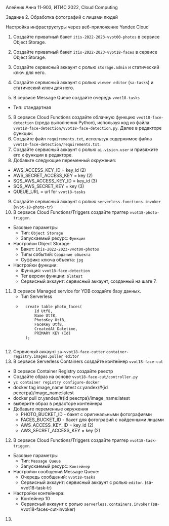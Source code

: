 Алейник Анна 11-903, ИТИС 2022, Cloud Computing

Задание 2. Обработка фотографий с лицами людей

Настройка инфраструктуры через веб-приложение Yandex Cloud

1. Создайте приватный бакет `itis-2022-2023-vvot00-photos` в сервисе Object Storage.
1. Создайте приватный бакет `itis-2022-2023-vvot18-faces` в сервисе Object Storage.
2. Создайте сервисный аккаунт с ролью `storage.admin` и статический ключ для него.
3. Создайте сервисный аккаунт с ролью `viewer editor` (`sa-tasks`) и статический ключ для него.

4. В сервисе Message Queue создайте очередь `vvot18-tasks`
- Тип: стандартная

5. В сервисе Cloud Functions создайте облачную функцию `vvot18-face-detection` (среда выполнения Python), используя код из файла `vvot18-face-detection/vvot18-face-detection.py`.
Далее в редакторе функции:
6. Создайте файл `requirements.txt`, используя содержимое файла `vvot18-face-detection/requirements.txt`.
7. Создайте сервисный аккаунт с ролью `ai.vision.user` и привяжите его к функции в редакторе.
8. Добавьте следующие переменный окружения:
- AWS_ACCESS_KEY_ID = key_id (2)
- AWS_SECRET_ACCESS_KEY = key (2)
- SQS_AWS_ACCESS_KEY_ID = key_id (3)
- SQS_AWS_SECRET_KEY = key (3)
- QUEUE_URL = url for `vvot18-tasks`


9. Создайте сервисный аккаунт с ролью `serverless.functions.invoker` (`vvot-18-photo-tr`)
10. В сервисе Cloud Functions/Triggers создайте триггер `vvot18-photo-trigger`.
- Базовые параметры
    - Тип: `Object Storage`
    - Запускаемый ресурс: `Функция`
- Настройки Object Storage:
    - Бакет: `itis-2022-2023-vvot00-photos`
    - Типы событий: `Создание объекта`
    - Суффикс ключа объекта: `jpg`
- Настройки функции:
    - Функция: `vvot18-face-detection`
    - Тег версии функции: `$latest`
    - Сервисный аккаунт: сервисный аккаунт, созданный на шаге 7.

11. В сервисе Managed service for YDB создайте базу данных.
    - Тип Serverless
    - ```
        create table photo_faces(
            Id Utf8,
            Name Utf8,
            PhotoKey Utf8,
            FaceKey Utf8,
            CreatedAt Datetime,
            PRIMARY KEY (Id)
        );
    ```

11. Сервисный аккаунт `sa-vvot18-face-cutter` `container-registry.images.puller editor`
11. В сервисе Serverless Containers создайте контейнер `vvot18-face-cut` 
  - В сервисе Container Registry создайте реестр
  - Создайте образ на основе `vvot18-face-cut/controller.py`
  - `yc container registry configure-docker`
  - docker tag image_name:latest cr.yandex/#{id реестра}/image_name:latest
  - docker pull cr.yandex/#{id реестра}/image_name:latest
  - выберите образ в редакторе контейнера
  - Добавьте переменные окружения
    - PHOTO_BUCKET_ID - бакет с оригинальными фотографиями
    - FACES_BUCKET_ID - бакет для фотографий с найденными лицами
    - AWS_ACCESS_KEY_ID = key_id (2)
    - AWS_SECRET_ACCESS_KEY = key (2)



  <!-- docker buildx build --platform linux/amd64 . -t test-python -->
  <!-- docker run -it -e PORT=2222 -p 2222:2222 facecontroller -->

12. В сервисе Cloud Functions/Triggers создайте триггер `vvot18-task-trigger`.
- Базовые параметры
    - Тип: `Message Queue`
    - Запускаемый ресурс: `Контейнер`
- Настройки сообщений Message Queue:
    - Очередь сообщений: `vvot18-tasks`
    - Сервисный аккаунт: сервисный аккаунт c ролью `editor`. (sa-vvot18-task-tr)
- Настройки контейнера:
    - Контейнер 10
    - Сервисный аккаунт с ролью `serverless.containers.invoker` (sa-vvot18-faces-cut-invoker)

13. 